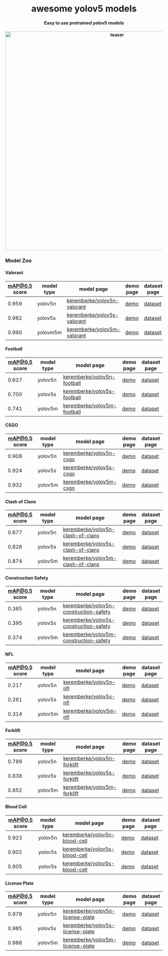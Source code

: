 <div align="center">
<h1>
  awesome yolov5 models
</h1>

<h4>
  Easy to use pretrained yolov5 models
</h4>

<h4>
    <img width="700" alt="teaser" src="https://user-images.githubusercontent.com/34196005/208124364-325c1b68-143f-4285-a5e9-13b2ceafcf64.gif">
</h4>

</div>

### Model Zoo

#### Valorant

| mAP@0.5 score | model type | model page | demo page | dataset page |
|---            |---         |---         |---        |---           |
| 0.959 | yolov5n | [keremberke/yolov5n-valorant](https://huggingface.co/keremberke/yolov5n-valorant) | [demo](https://huggingface.co/spaces/keremberke/valorant-object-detection) | [dataset](https://huggingface.co/datasets/keremberke/valorant-object-detection)
| 0.982 | yolov5s | [keremberke/yolov5s-valorant](https://huggingface.co/keremberke/yolov5s-valorant) | [demo](https://huggingface.co/spaces/keremberke/valorant-object-detection) | [dataset](https://huggingface.co/datasets/keremberke/valorant-object-detection)
| 0.990 | yolovm5m | [keremberke/yolov5m-valorant](https://huggingface.co/keremberke/yolov5m-valorant) | [demo](https://huggingface.co/spaces/keremberke/valorant-object-detection) | [dataset](https://huggingface.co/datasets/keremberke/valorant-object-detection)

#### Football

| mAP@0.5 score | model type | model page | demo page | dataset page | 
|---            |---         |---         |---        |---           |
| 0.627 | yolov5n | [keremberke/yolov5n-football](https://huggingface.co/keremberke/yolov5n-football) | [demo](https://huggingface.co/spaces/keremberke/football-object-detection) | [dataset](https://huggingface.co/datasets/keremberke/football-object-detection)
| 0.700 | yolov5s | [keremberke/yolov5s-football](https://huggingface.co/keremberke/yolov5s-football) | [demo](https://huggingface.co/spaces/keremberke/football-object-detection) | [dataset](https://huggingface.co/datasets/keremberke/football-object-detection)
| 0.741 | yolov5m | [keremberke/yolov5m-football](https://huggingface.co/keremberke/yolov5m-football) | [demo](https://huggingface.co/spaces/keremberke/football-object-detection) | [dataset](https://huggingface.co/datasets/keremberke/football-object-detection)

#### CSGO

| mAP@0.5 score | model type | model page | demo page | dataset page |
|---            |---         |---         |---        |---           |
| 0.908 | yolov5n | [keremberke/yolov5n-csgo](https://huggingface.co/keremberke/yolov5n-csgo) | [demo](https://huggingface.co/spaces/keremberke/csgo-object-detection) | [dataset](https://huggingface.co/datasets/keremberke/csgo-object-detection)
| 0.924 | yolov5s | [keremberke/yolov5s-csgo](https://huggingface.co/keremberke/yolov5s-csgo) | [demo](https://huggingface.co/spaces/keremberke/csgo-object-detection) | [dataset](https://huggingface.co/datasets/keremberke/csgo-object-detection)
| 0.932 | yolov5m | [keremberke/yolov5m-csgo](https://huggingface.co/keremberke/yolov5m-csgo) | [demo](https://huggingface.co/spaces/keremberke/csgo-object-detection) | [dataset](https://huggingface.co/datasets/keremberke/csgo-object-detection)

#### Clash of Clans

| mAP@0.5 score | model type | model page | demo page | dataset page |
|---            |---         |---         |---        |---           |
| 0.677 | yolov5n | [keremberke/yolov5n-clash-of-clans](https://huggingface.co/keremberke/yolov5n-clash-of-clans) | [demo](https://huggingface.co/spaces/keremberke/clash-of-clans-object-detection) | [dataset](https://huggingface.co/datasets/keremberke/clash-of-clans-object-detection)
| 0.828 | yolov5s | [keremberke/yolov5s-clash-of-clans](https://huggingface.co/keremberke/yolov5s-clash-of-clans) | [demo](https://huggingface.co/spaces/keremberke/clash-of-clans-object-detection) | [dataset](https://huggingface.co/datasets/keremberke/clash-of-clans-object-detection)
| 0.874 | yolov5m | [keremberke/yolov5m-clash-of-clans](https://huggingface.co/keremberke/yolov5m-clash-of-clans) | [demo](https://huggingface.co/spaces/keremberke/clash-of-clans-object-detection) | [dataset](https://huggingface.co/datasets/keremberke/clash-of-clans-object-detection)

#### Construction Safety

| mAP@0.5 score | model type | model page | demo page | dataset page |
|---            |---         |---         |---        |---           |
| 0.365 | yolov5n | [keremberke/yolov5n-construction-safety](https://huggingface.co/keremberke/yolov5n-construction-safety) | [demo](https://huggingface.co/spaces/keremberke/construction-safety-object-detection) | [dataset](https://huggingface.co/datasets/keremberke/construction-safety-object-detection)
| 0.395 | yolov5s | [keremberke/yolov5s-construction-safety](https://huggingface.co/keremberke/yolov5s-construction-safety) | [demo](https://huggingface.co/spaces/keremberke/construction-safety-object-detection) | [dataset](https://huggingface.co/datasets/keremberke/construction-safety-object-detection)
| 0.374 | yolov5m | [keremberke/yolov5m-construction-safety](https://huggingface.co/keremberke/yolov5m-construction-safety) | [demo](https://huggingface.co/spaces/keremberke/construction-safety-object-detection) | [dataset](https://huggingface.co/datasets/keremberke/construction-safety-object-detection)

#### NFL

| mAP@0.5 score | model type | model page | demo page | dataset page |
|---            |---         |---         |---        |---           |
| 0.217 | yolov5n | [keremberke/yolov5n-nfl](https://huggingface.co/keremberke/yolov5n-nfl) | [demo](https://huggingface.co/spaces/keremberke/nfl-object-detection) | [dataset](https://huggingface.co/datasets/keremberke/nfl-object-detection)
| 0.261 | yolov5s | [keremberke/yolov5s-nfl](https://huggingface.co/keremberke/yolov5s-nfl) | [demo](https://huggingface.co/spaces/keremberke/nfl-object-detection) | [dataset](https://huggingface.co/datasets/keremberke/nfl-object-detection)
| 0.314 | yolov5m | [keremberke/yolov5m-nfl](https://huggingface.co/keremberke/yolov5m-nfl) | [demo](https://huggingface.co/spaces/keremberke/nfl-object-detection) | [dataset](https://huggingface.co/datasets/keremberke/nfl-object-detection)

#### Forklift

| mAP@0.5 score | model type | model page | demo page | dataset page |
|---            |---         |---         |---        |---           |
| 0.789 | yolov5n | [keremberke/yolov5n-forklift](https://huggingface.co/keremberke/yolov5n-forklift) | [demo](https://huggingface.co/spaces/keremberke/forklift-object-detection) | [dataset](https://huggingface.co/datasets/keremberke/forklift-object-detection)
| 0.838 | yolov5s | [keremberke/yolov5s-forklift](https://huggingface.co/keremberke/yolov5s-forklift) | [demo](https://huggingface.co/spaces/keremberke/forklift-object-detection) | [dataset](https://huggingface.co/datasets/keremberke/forklift-object-detection)
| 0.852 | yolov5m | [keremberke/yolov5m-forklift](https://huggingface.co/keremberke/yolov5m-forklift) | [demo](https://huggingface.co/spaces/keremberke/forklift-object-detection) | [dataset](https://huggingface.co/datasets/keremberke/forklift-object-detection)

#### Blood Cell

| mAP@0.5 score | model type | model page | demo page | dataset page |
|---            |---         |---         |---        |---           |
| 0.923 | yolov5n | [keremberke/yolov5n-blood-cell](https://huggingface.co/keremberke/yolov5n-blood-cell) | [demo](https://huggingface.co/spaces/keremberke/blood-cell-object-detection) | [dataset](https://huggingface.co/datasets/keremberke/blood-cell-object-detection)
| 0.902 | yolov5s | [keremberke/yolov5s-blood-cell](https://huggingface.co/keremberke/yolov5s-blood-cell) | [demo](https://huggingface.co/spaces/keremberke/blood-cell-object-detection) | [dataset](https://huggingface.co/datasets/keremberke/blood-cell-object-detection)
| 0.905 | yolov5s | [keremberke/yolov5s-blood-cell](https://huggingface.co/keremberke/yolov5s-blood-cell) | [demo](https://huggingface.co/spaces/keremberke/blood-cell-object-detection) | [dataset](https://huggingface.co/datasets/keremberke/blood-cell-object-detection)

#### License Plate

| mAP@0.5 score | model type | model page | demo page | dataset page |
|---            |---         |---         |---        |---           |
| 0.978 | yolov5n | [keremberke/yolov5n-license-plate](https://huggingface.co/keremberke/yolov5n-license-plate) | [demo](https://huggingface.co/spaces/keremberke/license-plate-object-detection) | [dataset](https://huggingface.co/datasets/keremberke/license-plate-object-detection)
| 0.985 | yolov5s | [keremberke/yolov5s-license-plate](https://huggingface.co/keremberke/yolov5s-license-plate) | [demo](https://huggingface.co/spaces/keremberke/license-plate-object-detection) | [dataset](https://huggingface.co/datasets/keremberke/license-plate-object-detection)
| 0.988 | yolov5m | [keremberke/yolov5m-license-plate](https://huggingface.co/keremberke/yolov5m-license-plate) | [demo](https://huggingface.co/spaces/keremberke/license-plate-object-detection) | [dataset](https://huggingface.co/datasets/keremberke/license-plate-object-detection)
